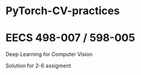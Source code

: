 # PyTorch-CV-practices 
# EECS 498-007 / 598-005 

Deep Learning for Computer Vision

Solution for 2-6 assigment
